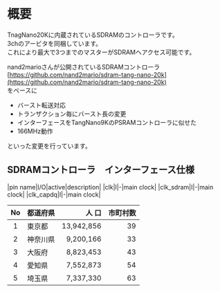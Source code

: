 # 概要

TnagNano20Kに内蔵されているSDRAMのコントローラです。  
3chのアービタを同梱しています。  
これにより最大で3つまでのマスターがSDRAMへアクセス可能です。

nand2marioさんが公開されているSDRAMコントローラ  
[https://github.com/nand2mario/sdram-tang-nano-20k](https://github.com/nand2mario/sdram-tang-nano-20k)  
をベースに  

- バースト転送対応
- トランザクション毎にバースト長の変更
- インターフェースをTangNano9KのPSRAMコントローラに似せた  
- 166MHz動作  

といった変更を行っています。


## SDRAMコントローラ　インターフェース仕様

|pin name|I/O|active|description|
|clk|I|-|main clock|
|clk_sdram|I|-|main clock|
|clk_capdq|I|-|main clock|


| No  | 都道府県 | 人 口      | 市町村数 |
| :---: | -------- | ---------: | -------: | 
| 1   | 東京都   | 13,942,856 | 39       | 
| 2   | 神奈川県 | 9,200,166  | 33       | 
| 3   | 大阪府   | 8,823,453  | 43       | 
| 4   | 愛知県   | 7,552,873  | 54       | 
| 5   | 埼玉県   | 7,337,330  | 63       | 
